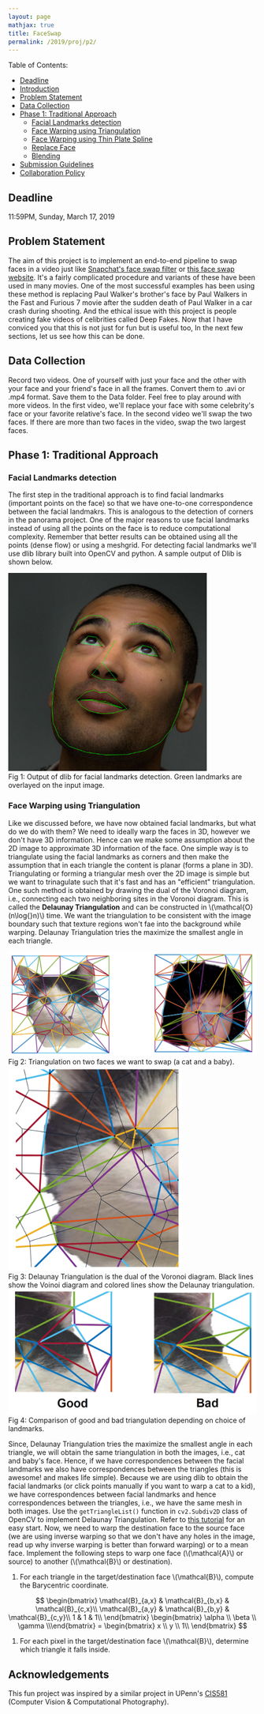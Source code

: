 ```yaml
---
layout: page
mathjax: true
title: FaceSwap
permalink: /2019/proj/p2/
---
```


Table of Contents:
- [Deadline](#due)
- [Introduction](#intro)
- [Problem Statement](#prob)
- [Data Collection](#data)
- [Phase 1: Traditional Approach](#ph1)
    - [Facial Landmarks detection](#landmarks)
    - [Face Warping using Triangulation](#tri)
    - [Face Warping using Thin Plate Spline](#tps)
    - [Replace Face](#replace)
    - [Blending](#blending)
- [Submission Guidelines](#sub)
- [Collaboration Policy](#coll)

<a name='due'></a>
## Deadline 
11:59PM, Sunday, March 17, 2019

<a name='prob'></a>
## Problem Statement
The aim of this project is to implement an end-to-end pipeline to swap faces in a
video just like [Snapchat's face swap filter](https://www.snapchat.com/) or [this face swap website](
http://faceswaplive.com/). It's a fairly complicated procedure and variants of these have
been used in many movies. One of the most successful examples has been using these method
is replacing Paul Walker's brother's face by Paul Walkers in the Fast and Furious 7 movie
after the sudden death of Paul Walker in a car crash during shooting. And the ethical issue with this project is people creating fake videos of celibrities called Deep Fakes. Now that I have conviced you that this is not just for fun but is useful too, In the next few sections, let us
see how this can be done.


<a name='data'></a>
## Data Collection
Record two videos. One of yourself with just your face and the other with
your face and your friend's face in all the frames. Convert them to .avi or .mp4 format.
Save them to the Data folder. Feel free to play around with more videos. In the first video,
we'll replace your face with some celebrity's face or your favorite relative's face. In the
second video we'll swap the two faces. If there are more than two faces in the video, swap
the two largest faces.

<a name='ph1'></a>
## Phase 1: Traditional Approach
<!---
    Dlib tutorial for facial landmarks detection
https://www.pyimagesearch.com/2017/04/03/facial-landmarks-dlib-opencv-python/)
-->
<a name='landmarks'></a>
### Facial Landmarks detection
The first step in the traditional approach is to find facial landmarks (important points on the face) so that we have one-to-one correspondence between the facial landmakrs. This is analogous to the detection of corners in the panorama project. One of the major reasons to use facial landmarks instead of using all the points on the face is to reduce computational complexity. Remember that better results can be obtained using all the points (dense flow) or using a meshgrid. For detecting facial landmarks we'll use dlib library built into OpenCV and python. A sample output of Dlib is shown below.

<div class="fig fighighlight">
  <img src="/assets/2019/p2/dlib.jpg" width="80%">
  <div class="figcaption">
    Fig 1: Output of dlib for facial landmarks detection. Green landmarks are overlayed on the input image.
  </div>
</div>

<a name='tri'></a>
### Face Warping using Triangulation
Like we discussed before, we have now obtained facial landmarks, but what do we do with them? We need to ideally warp the faces in 3D, however we don't have 3D information. Hence can we make some assumption about the 2D image to approximate 3D information of the face. One simple way is to triangulate using the facial landmarks as corners and then make the assumption that in each triangle the content is planar (forms a plane in 3D). Triangulating or forming a triangular mesh over the 2D image is simple but we want to trinagulate such that it's fast and has an "efficient" triangulation. One such method is obtained by drawing the dual of the Voronoi diagram, i.e., connecting each two neighboring sites in the Voronoi diagram. This is called the **Delaunay Triangulation** and can be constructed in \\(\mathcal{O}(n\log{}n)\\) time. We want the triangulation to be consistent with the image boundary such that texture regions won't fae into the background while warping. Delaunay Triangulation tries the maximize the smallest angle in each triangle.
 
<div class="fig fighighlight">
  <img src="/assets/2019/p2/DT.PNG" width="100%">
  <div class="figcaption">
    Fig 2: Triangulation on two faces we want to swap (a cat and a baby). 
  </div>
</div>

<div class="fig fighighlight">
  <img src="/assets/2019/p2/DTAsDualOfVoronoi.PNG" width="70%">
  <div class="figcaption">
    Fig 3: Delaunay Triangulation is the dual of the Voronoi diagram. Black lines show the Voinoi diagram and colored lines show the Delaunay triangulation.
  </div>
</div>

<div class="fig fighighlight">
  <img src="/assets/2019/p2/GoodAndBadTriangulation.PNG" width="100%">
  <div class="figcaption">
    Fig 4: Comparison of good and bad triangulation depending on choice of landmarks. 
  </div>
</div>


Since, Delaunay Triangulation tries the maximize the smallest angle in each triangle, we will obtain the same triangulation in both the images, i.e., cat and baby's face. Hence, if we have correspondences between the facial landmarks we also have correspondences between the triangles (this is awesome! and makes life simple). Because we are using dlib to obtain the facial landmarks (or click points manually if you want to warp a cat to a kid), we have correspondences between facial landmarks and hence correspondences between the triangles, i.e., we have the same mesh in both images. Use the ``getTriangleList()`` function in ``cv2.Subdiv2D`` class of OpenCV to implement Delaunay Triangulation. Refer to [this tutorial](https://www.learnopencv.com/delaunay-triangulation-and-voronoi-diagram-using-opencv-c-python/) for an easy start. Now, we need to warp the destination face to the source face (we are using inverse warping so that we don't have any holes in the image, read up why inverse warping is better than forward warping) or to a mean face. Implement the following steps to warp one face (\\(\mathcal{A}\\) or source) to another (\\(\mathcal{B}\\) or destination). 

1. For each triangle in the target/destination face \\(\mathcal{B}\\), compute the Barycentric coordinate.

$$ \begin{bmatrix}
 \mathcal{B}_{a,x} & \mathcal{B}_{b,x} & \mathcal{B}_{c,x}\\
 \mathcal{B}_{a,y} & \mathcal{B}_{b,y} & \mathcal{B}_{c,y}\\
 1 & 1 & 1\\
 \end{bmatrix} \begin{bmatrix} \alpha \\ \beta \\ \gamma \\\end{bmatrix} = \begin{bmatrix} x \\ y \\ 1\\ \end{bmatrix} $$


1. For each pixel in the target/destination face \\(\mathcal{B}\\), determine which triangle it falls inside.

## Acknowledgements
This fun project was inspired by a similar project in UPenn's <a href="https://alliance.seas.upenn.edu/~cis581/wiki/index.php?title=CIS_581:_Computer_Vision_%26_Computational_Photography">CIS581</a> (Computer Vision & Computational Photography). 

